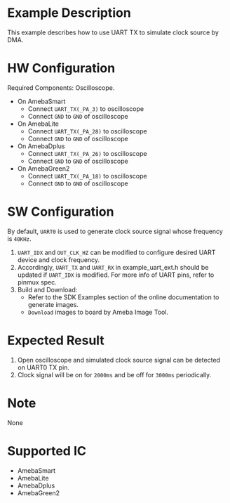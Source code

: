 # Example Description

This example describes how to use UART TX to simulate clock source by DMA.

# HW Configuration

Required Components: Oscilloscope.

* On AmebaSmart
  - Connect `UART_TX(_PA_3)` to oscilloscope
  - Connect `GND` to `GND` of oscilloscope
* On AmebaLite
  - Connect `UART_TX(_PA_28)` to oscilloscope
  - Connect `GND` to `GND` of oscilloscope
* On AmebaDplus
  - Connect `UART_TX(_PA_26)` to oscilloscope
  - Connect `GND` to `GND` of oscilloscope
* On AmebaGreen2
  - Connect `UART_TX(_PA_18)` to oscilloscope
  - Connect `GND` to `GND` of oscilloscope

# SW Configuration

By default, `UART0` is used to generate clock source signal whose frequency is `40KHz`.
1. `UART_IDX` and `OUT_CLK_HZ` can be modified to configure desired UART device and clock frequency.
2. Accordingly, `UART_TX` and `UART_RX` in example_uart_ext.h should be updated if `UART_IDX` is modified.
   For more info of UART pins, refer to pinmux spec.
3. Build and Download:
    * Refer to the SDK Examples section of the online documentation to generate images.
    * `Download` images to board by Ameba Image Tool.

# Expected Result

1. Open oscilloscope and simulated clock source signal can be detected on UART0 TX pin.
2. Clock signal will be on for `2000ms` and be off for `3000ms` periodically.

#  Note

None

# Supported IC

* AmebaSmart
* AmebaLite
* AmebaDplus
* AmebaGreen2
